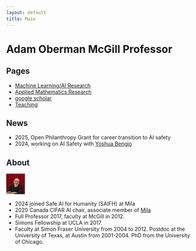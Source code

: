 ```yaml
---
layout: default
title: Main
---
```

# Adam Oberman McGill Professor

## Pages
- [Machine Learning/AI Research](research.md)
- [Applied Mathematics Research](research_math.md)
- [google scholar](https://scholar.google.com/citations?user=LPAZlL8AAAAJ&hl=en)
- [Teaching](teaching.md)

## News 
- 2025, Open Philanthropy Grant for career transition to AI safety
- 2024, working on AI Safety with [Yoshua Bengio](https://yoshuabengio.org/)


## About 
<img src="obermanphoto.JPG" alt="Adam Oberman Photo" width="50"/>

- 2024 joined Safe AI for Humanity (SAIFH) at Mila
- 2020 Canada CIFAR AI chair, associate member of [Mila](https://mila.quebec/en/mila/team/) 
- Full Professor 2017, faculty at McGill in 2012.
- Simons Fellowship at UCLA in 2017. 
- Faculty at Simon Fraser  University from 2004 to 2012. Postdoc at the University of Texas, at  Austin from 2001-2004.  PhD from  the University of Chicago.


